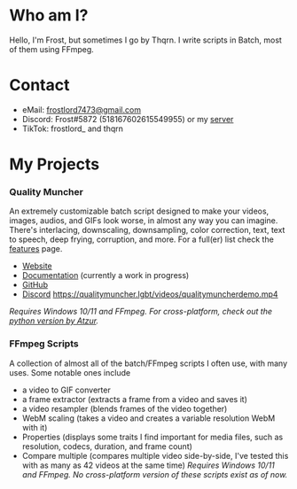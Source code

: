 # Who am I?
Hello, I'm Frost, but sometimes I go by Thqrn. I write scripts in Batch, most of them using FFmpeg. 

# Contact
- eMail: frostlord7473@gmail.com
- Discord: Frost#5872 (518167602615549955) or my [server](https://discord.qualitymuncher.lgbt)
- TikTok: frostlord_ and thqrn

# My Projects
### Quality Muncher
An extremely customizable batch script designed to make your videos, images, audios, and GIFs look worse, in almost any way you can imagine. There's interlacing, downscaling, downsampling, color correction, text, text to speech, deep frying, corruption, and more. For a full(er) list check the [features](https://qualitymuncher.lgbt/features) page.
- [Website](https://qualitymuncher.lgbt)
- [Documentation](https://qualitymuncher.lgbt/docs) (currently a work in progress)
- [GitHub](https://github.qualitymuncher.lgbt)
- [Discord](https://discord.qualitymuncher.lgbt)
https://qualitymuncher.lgbt/videos/qualitymuncherdemo.mp4

*Requires Windows 10/11 and FFmpeg. For cross-platform, check out the [python version by Atzur](https://py.qualitymuncher.lgbt).*

### FFmpeg Scripts
A collection of almost all of the batch/FFmpeg scripts I often use, with many uses. Some notable ones include
- a video to GIF converter
- a frame extractor (extracts a frame from a video and saves it)
- a video resampler (blends frames of the video together)
- WebM scaling (takes a video and creates a variable resolution WebM with it)
- Properties (displays some traits I find important for media files, such as resolution, codecs, duration, and frame count)
- Compare multiple (compares multiple video side-by-side, I've tested this with as many as 42 videos at the same time)
*Requires Windows 10/11 and FFmpeg. No cross-platform version of these scripts exist as of now.*